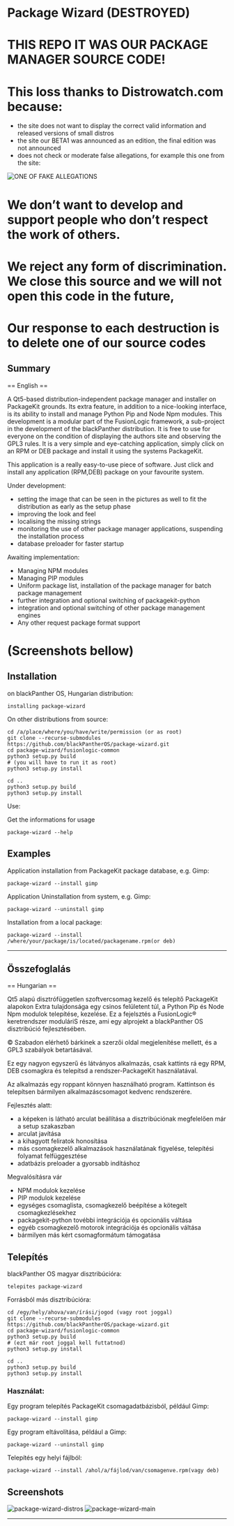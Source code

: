 # Package Wizard (DESTROYED)
# THIS REPO IT WAS OUR PACKAGE MANAGER SOURCE CODE!
# This loss thanks to Distrowatch.com because:
- the site does not want to display the correct valid information and released versions of small distros
- the site our BETA1 was announced as an edition, the final edition was not announced
- does not check or moderate false allegations, for example this one from the site:

![ONE OF FAKE ALLEGATIONS](https://raw.githubusercontent.com/blackPantherOS/package-wizard/master/data/screenshots/fake.jpg)
 
# We don’t want to develop and support people who don’t respect the work of others.
# We reject any form of discrimination. We close this source and we will not open this code in the future,
# Our response to each destruction is to delete one of our source codes

Summary
---------
== English ==

A Qt5-based distribution-independent package manager and installer on PackageKit grounds. Its extra feature, in addition to a nice-looking interface, is its ability to install and manage Python Pip and Node Npm modules. 
This development is a modular part of the FusionLogic framework, a sub-project in the development of the blackPanther distribution.
It is free to use for everyone on the condition of displaying the authors site and observing the GPL3 rules.
It is a very simple and eye-catching application, simply click on an RPM or DEB package and install it using the systems PackageKit.

This application is a really easy-to-use piece of software. 
Just click and install any application (RPM,DEB) package on your favourite system.

Under development:
 - setting the image that can be seen in the pictures as well to fit the distribution as early as the setup phase
 - improving the look and feel
 - localising the missing strings
 - monitoring the use of other package manager applications, suspending the installation process
 - database preloader for faster startup

Awaiting implementation:
 - Managing NPM modules
 - Managing PIP modules
 - Uniform package list, installation of the package manager for batch package management
 - further integration and optional switching of packagekit-python
 - integration and optional switching of other package management engines
 - Any other request package format support

# (Screenshots bellow)

Installation
----------
on blackPanther OS, Hungarian distribution:
```
installing package-wizard
```


On other distributions from source:
```
cd /a/place/where/you/have/write/permission (or as root)
git clone --recurse-submodules https://github.com/blackPantherOS/package-wizard.git
cd package-wizard/fusionlogic-common
python3 setup.py build
# (you will have to run it as root)
python3 setup.py install

cd ..
python3 setup.py build
python3 setup.py install
```
Use:

Get the informations for usage
```
package-wizard --help
```

## Examples
Application installation from PackageKit package database, e.g. Gimp:
```
package-wizard --install gimp
```

Application Uninstallation from system, e.g. Gimp:
```
package-wizard --uninstall gimp
```

Installation from a local package: 
```
package-wizard --install /where/your/package/is/located/packagename.rpm(or deb)
```

*****************
Összefoglalás
---------
== Hungarian ==

Qt5 alapú disztrófüggetlen szoftvercsomag kezelő és telepítő PackageKit alapokon
Extra tulajdonsága egy csinos felületent túl, a Python Pip és Node Npm modulok telepítése, 
kezelése.  Ez a fejelsztés a FusionLogic® keretrendszer moduláriS része, ami egy alprojekt 
a blackPanther OS disztribúció fejlesztésében.

© Szabadon elérhető bárkinek a szerzői oldal megjelenítése mellett, és a GPL3 szabályok betartásával.

Ez egy nagyon egyszerű és látványos alkalmazás, csak kattints rá egy RPM, DEB csomagkra és
telepítsd a rendszer-PackageKit használatával.

Az alkalmazás egy roppant könnyen használható program.
Kattintson és telepítsen bármilyen alkalmazáscsomagot kedvenc rendszerére.

Fejlesztés alatt:
 - a képeken is látható arculat beállítása a disztribúciónak megfelelően már a setup szakaszban
 - arculat javítása
 - a kihagyott feliratok honosítása
 - más csomagkezelő alkalmazások használatának figyelése, telepítési folyamat felfüggesztése
 - adatbázis preloader a gyorsabb indításhoz
 
Megvalósításra vár
 - NPM modulok kezelése
 - PIP modulok kezelése
 - egységes csomaglista, csomagkezelő beépítése a kötegelt csomagkezlésekhez
 - packagekit-python tovébbi integrációja és opcionális váltása
 - egyéb csomagkezelő motorok integrációja és opcionális váltása
 - bármilyen más kért csomagformátum támogatása

Telepítés
----------
blackPanther OS magyar disztribúcióra:
```
telepites package-wizard
```

Forrásból más disztribúcióra:
```
cd /egy/hely/ahova/van/írási/jogod (vagy root joggal)
git clone --recurse-submodules https://github.com/blackPantherOS/package-wizard.git
cd package-wizard/fusionlogic-common
python3 setup.py build
# (ezt már root joggal kell futtatnod)
python3 setup.py install

cd ..
python3 setup.py build
python3 setup.py install

```
### Használat:

Egy program telepítés PackageKit csomagadatbázisból, például Gimp:
```
package-wizard --install gimp
```
Egy program eltávolítása, például a Gimp:

```
package-wizard --uninstall gimp
```


Telepítés egy helyi fájlból:
```
package-wizard --install /ahol/a/fájlod/van/csomagenve.rpm(vagy deb)
```

Screenshots
----------
![package-wizard-distros](https://raw.githubusercontent.com/blackPantherOS/package-wizard/master/data/screenshots/distro_variants.png)
![package-wizard-main](https://raw.githubusercontent.com/blackPantherOS/package-wizard/master/data/screenshots/screenshot-main.png)

******************
